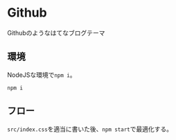 # Github

Githubのようなはてなブログテーマ

## 環境

NodeJSな環境で`npm i`。

```
npm i
```

## フロー

`src/index.css`を適当に書いた後、`npm start`で最適化する。
